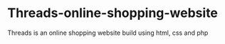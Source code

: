 # Threads-online-shopping-website
Threads is an online shopping website build using html, css and php
